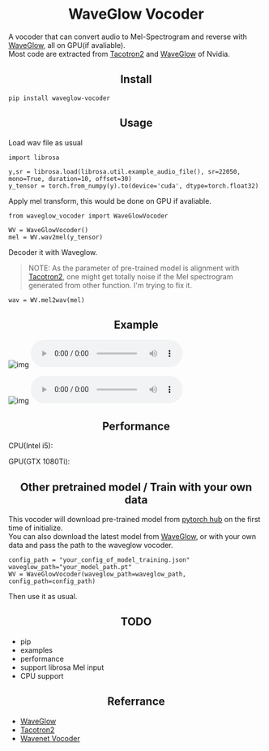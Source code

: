 # <center>WaveGlow Vocoder</center>
A vocoder that can convert audio to Mel-Spectrogram and reverse with [WaveGlow](https://github.com/NVIDIA/waveglow), all on GPU(if avaliable).  
Most code are extracted from [Tacotron2](https://github.com/NVIDIA/tacotron2/) and [WaveGlow](https://github.com/NVIDIA/waveglow) of Nvidia.
## <center>Install</center>
```
pip install waveglow-vocoder
```
## <center>Usage</center>
Load wav file as usual
```
import librosa

y,sr = librosa.load(librosa.util.example_audio_file(), sr=22050, mono=True, duration=10, offset=30)
y_tensor = torch.from_numpy(y).to(device='cuda', dtype=torch.float32)
```
Apply mel transform, this would be done on GPU if avaliable.
```
from waveglow_vocoder import WaveGlowVocoder

WV = WaveGlowVocoder()
mel = WV.wav2mel(y_tensor)
```
Decoder it with Waveglow.  
>NOTE: As the parameter of pre-trained model is alignment with [Tacotron2](https://github.com/NVIDIA/tacotron2/), one might get totally noise if the Mel spectrogram generated from other function. I'm trying to fix it.
```
wav = WV.mel2wav(mel)
```

## <center>Example</center>


![img](original.png)
![wav](original.wav)

![img](conveted.png)
![wav](conveted.wav)

## <center>Performance</center>
CPU(Intel i5):

GPU(GTX 1080Ti):


## <center>Other pretrained model / Train with your own data</center>
This vocoder will download pre-trained model from [pytorch hub](https://pytorch.org/hub/nvidia_deeplearningexamples_waveglow/) on the first time of initialize.  
You can also download the latest model from [WaveGlow](https://github.com/NVIDIA/waveglow), or  with your own data and pass the path to the waveglow vocoder.

```
config_path = "your_config_of_model_training.json"
waveglow_path="your_model_path.pt"
WV = WaveGlowVocoder(waveglow_path=waveglow_path, config_path=config_path)
```
Then use it as usual.


## <center>TODO</center>
- pip
- examples
- performance
- support librosa Mel input
- CPU support


## <center>Referrance</center>
- [WaveGlow](https://github.com/NVIDIA/waveglow)
- [Tacotron2](https://github.com/NVIDIA/tacotron2/)
- [Wavenet Vocoder](https://github.com/r9y9/wavenet_vocoder)